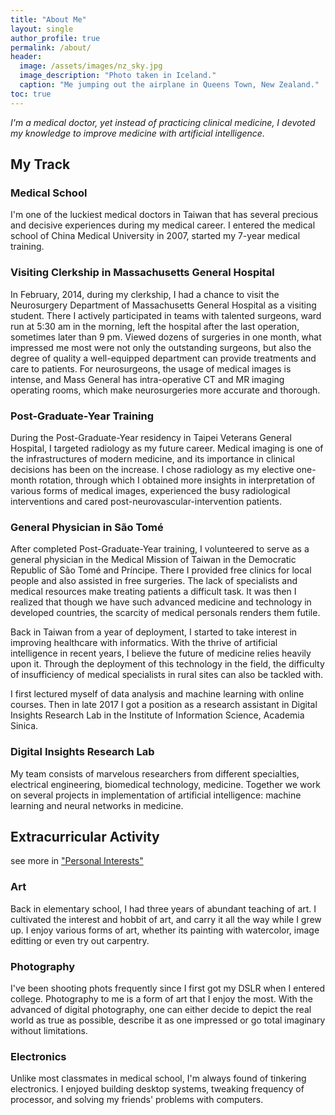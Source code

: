 ```yaml
---
title: "About Me"
layout: single
author_profile: true
permalink: /about/
header:
  image: /assets/images/nz_sky.jpg
  image_description: "Photo taken in Iceland."
  caption: "Me jumping out the airplane in Queens Town, New Zealand."
toc: true
---
```



_I'm a medical doctor, yet instead of practicing clinical medicine, I devoted my knowledge to improve medicine with artificial intelligence._

## My Track

### Medical School
I'm one of the luckiest medical doctors in Taiwan that has several precious and decisive experiences during my medical career. I entered the medical school of China Medical University in 2007, started my 7-year medical training.

### Visiting Clerkship in Massachusetts General Hospital
In February, 2014, during my clerkship, I had a chance to visit the Neurosurgery Department of Massachusetts General Hospital as a visiting student. There I actively participated in teams with talented surgeons, ward run at 5:30 am in the morning, left the hospital after the last operation, sometimes later than 9 pm. Viewed dozens of surgeries in one month, what impressed me most were not only the outstanding surgeons, but also the degree of quality a well-equipped department can provide treatments and care to patients. For neurosurgeons, the usage of medical images is intense, and Mass General has intra-operative CT and MR imaging operating rooms, which make neurosurgeries more accurate and thorough.

### Post-Graduate-Year Training
During the Post-Graduate-Year residency in Taipei Veterans General Hospital, I targeted radiology as my future career. Medical imaging is one of the infrastructures of modern medicine, and its importance in clinical decisions has been on the increase. I chose radiology as my elective one-month rotation, through which I obtained more insights in interpretation of various forms of medical images, experienced the busy radiological interventions and cared post-neurovascular-intervention patients.

### General Physician in São Tomé
After completed Post-Graduate-Year training, I volunteered to serve as a general physician in the Medical Mission of Taiwan in the Democratic Republic of São Tomé and Príncipe. There I provided free clinics for local people and also assisted in free surgeries. The lack of specialists and medical resources make treating patients a difficult task. It was then I realized that though we have such advanced medicine and technology in developed countries, the scarcity of medical personals renders them futile. 

Back in Taiwan from a year of deployment, I started to take interest in improving healthcare with informatics. With the thrive of artificial intelligence in recent years, I believe the future of medicine relies heavily upon it. Through the deployment of this technology in the field, the difficulty of insufficiency of medical specialists in rural sites can also be tackled with.

I first lectured myself of data analysis and machine learning with online courses. Then in late 2017 I got a position as a research assistant in Digital Insights Research Lab in the Institute of Information Science, Academia Sinica. 

### Digital Insights Research Lab
My team consists of marvelous researchers from different specialties, electrical engineering, biomedical technology, medicine. Together we work on several projects in implementation of artificial intelligence: machine learning and neural networks in medicine.

## Extracurricular Activity
see more in ["Personal Interests"](/interests/)

### Art
Back in elementary school, I had three years of abundant teaching of art. I cultivated the interest and hobbit of art, and carry it all the way while I grew up.
I enjoy various forms of art, whether its painting with watercolor, image editting or even try out carpentry.

### Photography
I've been shooting phots frequently since I first got my DSLR when I entered college. Photography to me is a form of art that I enjoy the most. With the advanced of digital photography, one can either decide to depict the real world as true as possible, describe it as one impressed or go total imaginary without limitations.

### Electronics
Unlike most classmates in medical school, I'm always found of tinkering electronics. I enjoyed building desktop systems, tweaking frequency of processor, and solving my friends' problems with computers.
